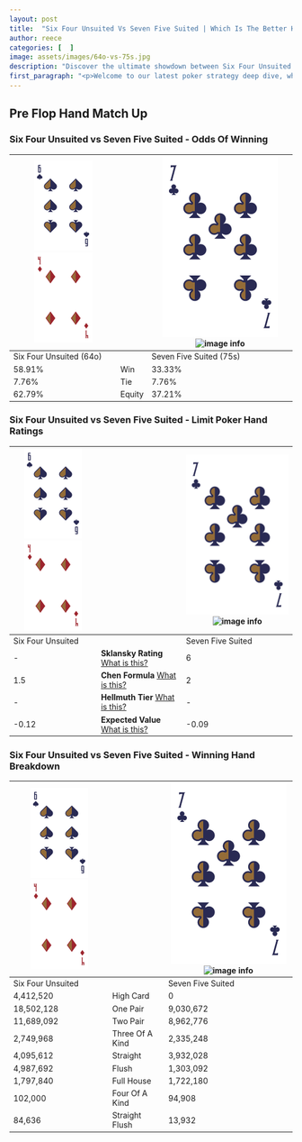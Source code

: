 ```yaml
---
layout: post
title:  "Six Four Unsuited Vs Seven Five Suited | Which Is The Better Hand In Poker? A Complete Guide"
author: reece
categories: [  ]
image: assets/images/64o-vs-75s.jpg
description: "Discover the ultimate showdown between Six Four Unsuited and Seven Five Suited in poker! Uncover the odds, strategies, and scenarios where one hand triumphs over the other. Get ready to up your poker game with this thrilling analysis."
first_paragraph: "<p>Welcome to our latest poker strategy deep dive, where we're pitting two distinct hands against each other in a high-stakes showdown: Six Four Unsuited vs Seven Five Suited.</p><p>In the dynamic world of poker, every decision counts, and knowing which hand holds the upper hand is key to your success at the table.</p><p>In this article, we'll dissect these two hands, explore the scenarios where one dominates the other, and equip you with the knowledge to make strategic choices that can tip the odds in your favor.</p><p>Get ready to unravel the intriguing dynamics of these poker hands and elevate your game to new heights.</p>"
---
```




[comment]: # (sp0)

## Pre Flop Hand Match Up

<div class="table hand-ratings" markdown="1"> 



### Six Four Unsuited vs Seven Five Suited - Odds Of Winning


    
| ![image info](assets/images/hand1/6.png) ![image info](assets/images/hand1/4o.png) |  | ![image info](assets/images/hand2/7.png) ![image info](assets/images/hand2/5s.png) |
| -------- | -------- | -------- |
| Six Four Unsuited (64o) |  | Seven Five Suited (75s) |
| 58.91% | Win | 33.33% |
| 7.76% | Tie | 7.76% |
| 62.79% | Equity | 37.21% |




[comment]: # (sp1)



### Six Four Unsuited vs Seven Five Suited - Limit Poker Hand Ratings


    
| ![image info](assets/images/hand1/6.png) ![image info](assets/images/hand1/4o.png) |  | ![image info](assets/images/hand2/7.png) ![image info](assets/images/hand2/5s.png) |
| -------- | -------- | -------- |
| Six Four Unsuited |  | Seven Five Suited |
| - | **Sklansky Rating** [What is this?](/sklansky-rating-explained) | 6 |
| 1.5 | **Chen Formula** [What is this?](/chen-formula-explained) | 2 |
| - | **Hellmuth Tier** [What is this?](/Hellmuth-tier-explained) | - |
| -0.12 | **Expected Value** [What is this?](/expected-value-explained) | -0.09 |




[comment]: # (sp2)



### Six Four Unsuited vs Seven Five Suited - Winning Hand Breakdown


    
| ![image info](assets/images/hand1/6.png) ![image info](assets/images/hand1/4o.png) |  | ![image info](assets/images/hand2/7.png) ![image info](assets/images/hand2/5s.png) |
| -------- | -------- | -------- |
| Six Four Unsuited |  | Seven Five Suited |
| 4,412,520 | High Card | 0 |
| 18,502,128 | One Pair | 9,030,672 |
| 11,689,092 | Two Pair | 8,962,776 |
| 2,749,968 | Three Of A Kind | 2,335,248 |
| 4,095,612 | Straight | 3,932,028 |
| 4,987,692 | Flush | 1,303,092 |
| 1,797,840 | Full House | 1,722,180 |
| 102,000 | Four Of A Kind | 94,908 |
| 84,636 | Straight Flush | 13,932 |




[comment]: # (sp3)



</div>

[comment]: # (sp4)



[comment]: # (sp5)

